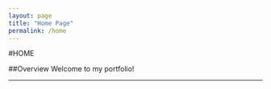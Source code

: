 ```yaml
---
layout: page
title: "Home Page"
permalink: /home
---
```

#HOME

##Overview
Welcome to my portfolio!

-------------
